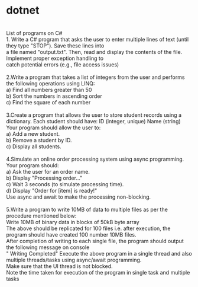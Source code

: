 # dotnet
<br>
List of programs on C#
<br>
1. Write a C# program that asks the user to enter multiple lines of text (until they type "STOP"). Save these lines into<br> a file named "output.txt". Then, read and display the contents of the file. Implement proper exception handling to <br>
catch potential errors (e.g., file access issues)<br>
<br>
2.Write a program that takes a list of integers from the user and performs the following operations using LINQ:<br>
a) Find all numbers greater than 50<br>
b) Sort the numbers in ascending order<br>
c) Find the square of each number<br>
<br>
3.Create a program that allows the user to store student records using a dictionary. Each student should have:
ID (integer, unique)
Name (string)
Your program should allow the user to:<br>
a) Add a new student.<br>
b) Remove a student by ID.<br>
c) Display all students.<br>
<br>
4.Simulate an online order processing system using async programming. Your program should:<br>
a) Ask the user for an order name.<br>
b) Display "Processing order..."<br>
c) Wait 3 seconds (to simulate processing time).<br>
d) Display "Order for [item] is ready!"<br>
Use async and await to make the processing non-blocking.<br>
<br>
5.Write a program to write 10MB of data to multiple files as per the procedure mentioned below:<br>
Write 10MB of binary data in blocks of 50kB byte array<br>
The above should be replicated for 100 files i.e. after execution, the program should have created 100 number 10MB files.<br>
After completion of writing to each single file, the program should output the following message on console<br> "<Filename> Writing Completed"
Execute the above program in a single thread and also multiple threads/tasks using async/await programming.<br> Make sure that the UI thread is not blocked.<br>
Note the time taken for execution of the program in single task and multiple tasks<br>
